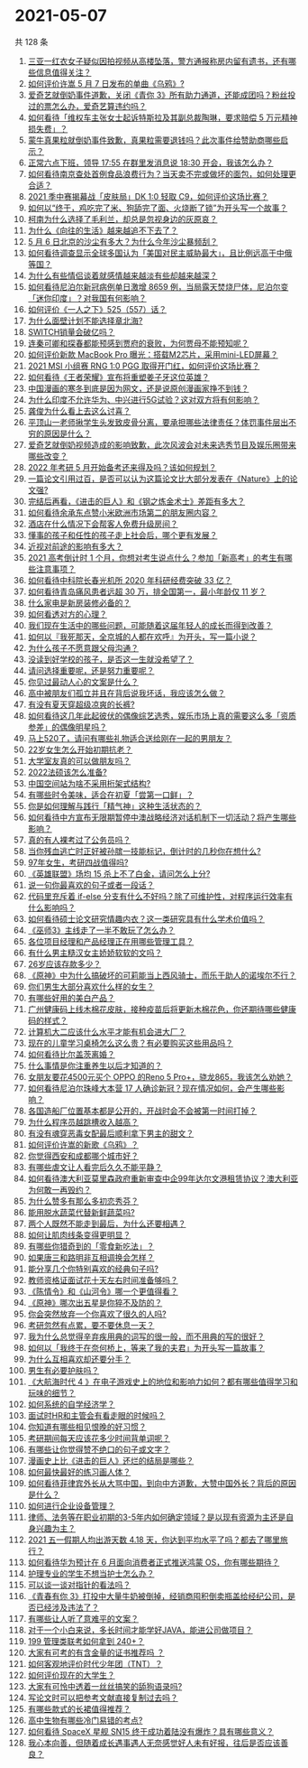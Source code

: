 # 2021-05-07

共 128 条

<!-- BEGIN -->
<!-- 最后更新时间 Fri May 07 2021 13:08:01 GMT+0800 (China Standard Time) -->

1. [三亚一红衣女子疑似因拍视频从高楼坠落，警方通报称房内留有遗书，还有哪些信息值得关注？](https://www.zhihu.com/question/458070461)
2. [如何评价许嵩 5 月 7 日发布的单曲《乌鸦》?](https://www.zhihu.com/question/458033842)
3. [爱奇艺就倒奶事件道歉，关闭《青你
   3》所有助力通道，还能成团吗？粉丝投过的票怎么办，爱奇艺算违约吗？](https://www.zhihu.com/question/458134685)
4. [如何看待「维权车主张女士起诉特斯拉及其副总裁陶琳，要求赔偿 5
   万元精神损失费」？](https://www.zhihu.com/question/458105347)
5. [蒙牛真果粒就倒奶事件致歉，真果粒需要退钱吗？此次事件给赞助商哪些启示？](https://www.zhihu.com/question/458167147)
6. [正常六点下班，领导 17:55 在群里发消息说 18:30
   开会，我该怎么办？](https://www.zhihu.com/question/441394605)
7. [如何看待南京查处首例食品浪费行为？当天卖不完或做坏的面包，如何处理更合适？](https://www.zhihu.com/question/457974834)
8. [2021 季中赛揭幕战「皮肤局」DK 1:0 轻取
   C9，如何评价这场比赛？](https://www.zhihu.com/question/458112629)
9. [如何以“终于，鸡吃完了米、狗舔完了面、火烧断了锁”为开头写一个故事？](https://www.zhihu.com/question/457135766)
10. [柯南为什么选择了毛利兰，却总是忽视身边的灰原哀？](https://www.zhihu.com/question/53067413)
11. [为什么《向往的生活》越来越追不下去了？](https://www.zhihu.com/question/398276926)
12. [5 月 6 日北京的沙尘有多大？为什么今年沙尘暴频刮？](https://www.zhihu.com/question/458041483)
13. [如何看待调查显示全球多国认为「美国对民主威胁最大」，且比例远高于中俄等国？](https://www.zhihu.com/question/458036784)
14. [为什么有些情侣谈着就感情越来越淡有些却越来越深？](https://www.zhihu.com/question/27713207)
15. [如何看待尼泊尔新冠病例单日激增 8659
    例，当局露天焚烧尸体，尼泊尔变「迷你印度」？对我国有何影响？](https://www.zhihu.com/question/457888018)
16. [如何评价《一人之下》525（557）话？](https://www.zhihu.com/question/458099281)
17. [为什么面壁计划不能选择章北海?](https://www.zhihu.com/question/339320982)
18. [SWITCH销量会破亿吗？](https://www.zhihu.com/question/266492999)
19. [连秦可卿和探春都能预感到贾府的衰败，为何贾母不能预知呢？](https://www.zhihu.com/question/454745776)
20. [如何评价新款 MacBook Pro
    曝光：搭载M2芯片，采用mini-LED屏幕？](https://www.zhihu.com/question/457911220)
21. [2021 MSI 小组赛 RNG 1:0 PGG
    取得开门红，如何评价这场比赛？](https://www.zhihu.com/question/458124015)
22. [如何看待《王者荣耀》宣布将重塑姜子牙这位英雄？](https://www.zhihu.com/question/457939742)
23. [中国漫画的寒冬到底是因为网文，还是说原创漫画家挣不到钱？](https://www.zhihu.com/question/457656271)
24. [为什么印度不允许华为、中兴进行5G试验？这对双方将有何影响？](https://www.zhihu.com/question/458023253)
25. [龚俊为什么看上去这么讨喜？](https://www.zhihu.com/question/456646250)
26. [平顶山一老师揪学生头发致皮骨分离，要承担哪些法律责任？体罚事件层出不穷的原因是什么？](https://www.zhihu.com/question/458043387)
27. [爱奇艺就倒奶视频造成的影响致歉，此次风波会对未来选秀节目及娱乐圈带来哪些改变？](https://www.zhihu.com/question/458135128)
28. [2022 年考研 5 月开始备考还来得及吗？该如何规划？](https://www.zhihu.com/question/458059218)
29. [一篇论文引用过百，是否可以认为这篇论文比大部分发表在《Nature》上的论文强?](https://www.zhihu.com/question/458015175)
30. [完结后再看，《进击的巨人》和《钢之炼金术士》差距有多大？](https://www.zhihu.com/question/457859510)
31. [如何看待余承东点赞小米欧洲市场第二的朋友圈内容？](https://www.zhihu.com/question/458030150)
32. [酒店在什么情况下会帮客人免费升级房间？](https://www.zhihu.com/question/26920344)
33. [懂事的孩子和任性的孩子走上社会后，哪个更有发展？](https://www.zhihu.com/question/455549481)
34. [近视对前途的影响有多大？](https://www.zhihu.com/question/408929919)
35. [2021 高考倒计时 1
    个月，你想对考生说点什么？参加「新高考」的考生有哪些注意事项？](https://www.zhihu.com/question/458155598)
36. [如何看待中科院长春光机所 2020 年科研经费突破 33 亿？](https://www.zhihu.com/question/457734337)
37. [如何看待青岛痛风患者远超 30 万，排全国第一，最小年龄仅 11
    岁？](https://www.zhihu.com/question/457241530)
38. [什么家电是新房装修必备的？](https://www.zhihu.com/question/457892899)
39. [如何看透对方的心理？](https://www.zhihu.com/question/455593731)
40. [我们现在生活中的哪些问题，可能随着这届年轻人的成长而得到改善？](https://www.zhihu.com/question/457149878)
41. [如何以『我死那天，全京城的人都在欢呼』为开头，写一篇小说？](https://www.zhihu.com/question/431814166)
42. [为什么孩子不愿意跟父母沟通？](https://www.zhihu.com/question/277346248)
43. [没读到好学校的孩子，是否这一生就没希望了？](https://www.zhihu.com/question/456153626)
44. [请问选择重要呢，还是努力重要呢？](https://www.zhihu.com/question/456182477)
45. [你见过最动人心的文案是什么？](https://www.zhihu.com/question/434963816)
46. [高中被朋友们孤立并且在背后说我坏话，我应该怎么做？](https://www.zhihu.com/question/457470150)
47. [有没有夏天穿超级凉爽的长裤?](https://www.zhihu.com/question/24273631)
48. [如何看待这几年此起彼伏的偶像综艺选秀，娱乐市场上真的需要这么多「资质参差」的偶像明星吗？](https://www.zhihu.com/question/457856792)
49. [马上520了，请问有哪些礼物适合送给刚在一起的男朋友？](https://www.zhihu.com/question/392835561)
50. [22岁女生怎么开始初期抗老？](https://www.zhihu.com/question/35779421)
51. [大学室友真的可以做朋友吗？](https://www.zhihu.com/question/448307397)
52. [2022法硕该怎么准备?](https://www.zhihu.com/question/426080698)
53. [中国空间站为啥不采用桁架式结构?](https://www.zhihu.com/question/303552519)
54. [有哪些时令美味，适合在初夏「尝第一口鲜」？](https://www.zhihu.com/question/457017606)
55. [你是如何理解与践行「精气神」这种生活状态的？](https://www.zhihu.com/question/457145229)
56. [如何看待中方宣布无限期暂停中澳战略经济对话机制下一切活动？将产生哪些影响？](https://www.zhihu.com/question/458017814)
57. [真的有人裸考过了公务员吗？](https://www.zhihu.com/question/276113114)
58. [当你残血逃亡时正好被孙膑一技能标记，倒计时的几秒你在想什么?](https://www.zhihu.com/question/457388857)
59. [97年女生，考研四战值得吗?](https://www.zhihu.com/question/451524041)
60. [《英雄联盟》场均 15 杀上不了白金，请问怎么上分?](https://www.zhihu.com/question/457810299)
61. [说一句你最喜欢的句子或者一段话？](https://www.zhihu.com/question/448618978)
62. [代码里充斥着 if-else
    分支有什么不好吗？除了可维护性，对程序运行效率有什么影响吗？](https://www.zhihu.com/question/441518636)
63. [如何看待硕士论文研究情趣内衣？这一类研究具有什么学术价值吗？](https://www.zhihu.com/question/457147408)
64. [《巫师3》主线走了一半不敢玩了怎么办？](https://www.zhihu.com/question/429592567)
65. [各位项目经理和产品经理正在用哪些管理工具？](https://www.zhihu.com/question/20220285)
66. [有什么男主糙汉女主娇娇软软的文吗？](https://www.zhihu.com/question/393112777)
67. [26岁应该存款多少？](https://www.zhihu.com/question/374909843)
68. [《原神》中为什么搞破坏的可莉能当上西风骑士，而乐于助人的诺埃尔不行？](https://www.zhihu.com/question/451288588)
69. [你们男生大部分喜欢什么样的女生？](https://www.zhihu.com/question/440011949)
70. [有哪些好用的美白产品？](https://www.zhihu.com/question/47203247)
71. [广州健康码上线木棉花皮肤，接种疫苗后将更新木棉花色，你还期待哪些健康码的样式？](https://www.zhihu.com/question/458038270)
72. [计算机大二应该什么水平才能有机会进大厂？](https://www.zhihu.com/question/455993306)
73. [现在的儿童学习桌椅怎么这么贵？有必要购买这些用品吗？](https://www.zhihu.com/question/41871182)
74. [如何看待比尔盖茨离婚？](https://www.zhihu.com/question/457735506)
75. [什么事情是你注重养生以后才知道的？](https://www.zhihu.com/question/451372641)
76. [女朋友要花4500元买个 OPPO 的Reno 5
    Pro+，骁龙865，我该怎么劝她？](https://www.zhihu.com/question/455818485)
77. [如何看待尼泊尔珠峰大本营 17
    人确诊新冠？现在情况如何，会产生哪些影响？](https://www.zhihu.com/question/458025451)
78. [各国造船厂位置基本都是公开的，开战时会不会被第一时间打掉？](https://www.zhihu.com/question/457603191)
79. [为什么程序员越跳槽收入越高？](https://www.zhihu.com/question/455248912)
80. [有没有魂穿恶毒女配最后顺利拿下男主的甜文？](https://www.zhihu.com/question/445174404)
81. [如何评价许嵩的新歌《乌鸦》？](https://www.zhihu.com/question/458134702)
82. [你觉得西安和成都哪个城市好？](https://www.zhihu.com/question/379052649)
83. [有哪些虐文让人看完后久久不能平静？](https://www.zhihu.com/question/432725614)
84. [如何看待澳大利亚莫里森政府重新审查中企99年达尔文港租赁协议？澳大利亚为何敢一再毁约？](https://www.zhihu.com/question/457757110)
85. [为什么赞多有那么多初恋秀芬？](https://www.zhihu.com/question/457830128)
86. [能用脱水蔬菜代替新鲜蔬菜吗?](https://www.zhihu.com/question/423534763)
87. [两个人既然不能走到最后，为什么还要相遇？](https://www.zhihu.com/question/455035822)
88. [如何让肌肉线条变得更明显？](https://www.zhihu.com/question/457071972)
89. [有哪些你猎奇到的「零食新吃法」？](https://www.zhihu.com/question/457262929)
90. [如果唐三和路明非互相调换会怎样？](https://www.zhihu.com/question/457614079)
91. [能分享几个你特别喜欢的经典句子吗?](https://www.zhihu.com/question/457082503)
92. [教师资格证面试花十天左右时间准备够吗？](https://www.zhihu.com/question/433616547)
93. [《陈情令》和《山河令》哪一个更值得看？](https://www.zhihu.com/question/452480039)
94. [《原神》哪次出五星是你猝不及防的？](https://www.zhihu.com/question/457196345)
95. [你会突然放弃一个你喜欢了很久的人吗?](https://www.zhihu.com/question/456548983)
96. [考研忽然有点累，要不要休息一天？](https://www.zhihu.com/question/449949480)
97. [我为什么总觉得辛弃疾用典的词写的很一般，而不用典的写的很好？](https://www.zhihu.com/question/51075975)
98. [如何以「我终于在奈何桥上，等来了我的夫君」为开头写一篇故事？](https://www.zhihu.com/question/447930710)
99. [为什么互相喜欢却还要分手？](https://www.zhihu.com/question/303998486)
100. [男生有必要护肤吗？](https://www.zhihu.com/question/318078779)
101. [《大航海时代 4
     》在电子游戏史上的地位和影响力如何？都有哪些值得学习和玩味的细节？](https://www.zhihu.com/question/29672403)
102. [如何系统的自学经济学？](https://www.zhihu.com/question/26733648)
103. [面试时HR和主管会有看走眼的时候吗？](https://www.zhihu.com/question/452324429)
104. [你知道有哪些相见恨晚的好习惯？](https://www.zhihu.com/question/444191417)
105. [考研期间每天应该花多少时间背单词呢？](https://www.zhihu.com/question/457500055)
106. [有哪些让你觉得赞不绝口的句子或文字？](https://www.zhihu.com/question/456310180)
107. [漫画史上比《进击的巨人》还烂的结局是哪些？](https://www.zhihu.com/question/457941791)
108. [如何最快最好的练习画人体？](https://www.zhihu.com/question/357227404)
109. [如何看待菲律宾外长从大骂中国，到向中方道歉，大赞中国外长？背后的原因是什么？](https://www.zhihu.com/question/457922516)
110. [如何进行企业设备管理？](https://www.zhihu.com/question/36012773)
111. [律师、法务等在职业初期的3-5年内如何确定领域？是以现有资源为主还是自身兴趣为主？](https://www.zhihu.com/question/453721235)
112. [2021 五一假期人均出游天数 4.18
     天，你达到平均水平了吗？都去了哪里旅行？](https://www.zhihu.com/question/458009515)
113. [如何看待华为预计在 6 月面向消费者正式推送鸿蒙
     OS，你有哪些期待？](https://www.zhihu.com/question/457820791)
114. [护理专业的学生不想当护士怎么办？](https://www.zhihu.com/question/312670811)
115. [可以谈一谈对指针的看法吗？](https://www.zhihu.com/question/446081991)
116. [《青春有你
     3》打投中大量牛奶被倒掉，经销商囤积倒卖瓶盖给经纪公司，是否已经涉及违法了？](https://www.zhihu.com/question/457626102)
117. [有哪些让人听了意难平的文案？](https://www.zhihu.com/question/441159566)
118. [对于一个小白来说，多长时间才能学好JAVA，能进公司做项目？](https://www.zhihu.com/question/447434199)
119. [199 管理类联考如何拿到 240+？](https://www.zhihu.com/question/61541247)
120. [大家有可考的有含金量的证书推荐吗 ？](https://www.zhihu.com/question/428848820)
121. [如何客观地评价时代少年团（TNT）？](https://www.zhihu.com/question/445848410)
122. [如何评价现在的大学生？](https://www.zhihu.com/question/26452022)
123. [大家有可怜中透着一丝丝搞笑的舔狗语录吗?](https://www.zhihu.com/question/410762692)
124. [写论文时可以把参考文献直接复制过去吗？](https://www.zhihu.com/question/303759376)
125. [有哪些款式的长裙值得推荐？](https://www.zhihu.com/question/270950909)
126. [高中生物有哪些冷门易错的考点?](https://www.zhihu.com/question/447559813)
127. [如何看待 SpaceX 星舰 SN15
     终于成功着陆没有爆炸？具有哪些意义？](https://www.zhihu.com/question/457998938)
128. [我心本向善，但随着成长遇事遇人无奈感觉好人未有好报，往后是否应该善良？](https://www.zhihu.com/question/455632902)

<!-- END -->

